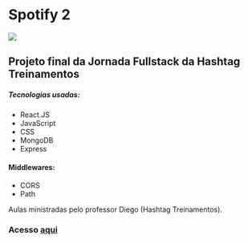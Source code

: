 <h1>Spotify 2</h1> <img src="https://cdn.iconscout.com/icon/free/png-256/free-spotify-11-432546.png?f=webp">
<h2>Projeto final da Jornada Fullstack da Hashtag Treinamentos</h2>

<h5>Tecnologias usadas:</h5>
<ul>
  <li>React.JS</li>
  <li>JavaScript</li>
  <li>CSS</li>
  <li>MongoDB</li>
  <li>Express</li>
</ul>

<h4>Middlewares:</h4>
  <ul>
    <li>CORS</li>
    <li>Path</li>
  </ul>

Aulas ministradas pelo professor Diego (Hashtag Treinamentos).

<h3>Acesso <a href="https://jornada-fullstack-spotify-vqeu.onrender.com">aqui</a> </h3>
